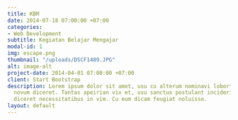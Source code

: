 ```yaml
---
title: KBM
date: 2014-07-18 07:00:00 +07:00
categories:
- Web Development
subtitle: Kegiatan Belajar Mengajar
modal-id: 1
img: escape.png
thumbnail: "/uploads/DSCF1489.JPG"
alt: image-alt
project-date: 2014-04-01 07:00:00 +07:00
client: Start Bootstrap
description: Lorem ipsum dolor sit amet, usu cu alterum nominavi lobortis. At duo
  novum diceret. Tantas apeirian vix et, usu sanctus postulant inciderint ut, populo
  diceret necessitatibus in vim. Cu eum dicam feugiat noluisse.
layout: default
---
```


